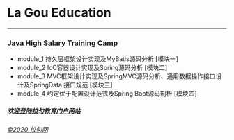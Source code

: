 # La Gou Education
<hr>

### Java High Salary Training Camp
* module_1&nbsp;持久层框架设计实现及MyBatis源码分析&nbsp;[模块一]
* module_2&nbsp;IoC容器设计实现及Spring源码分析&nbsp;[模块二]
* module_3&nbsp;MVC框架设计实现及SpringMVC源码分析、通用数据操作接口设计及SpringData 接口规范&nbsp;[模块三]
* module_4&nbsp;约定优于配置设计范式及Spring Boot源码剖析&nbsp;[模块四]

##### [欢迎登陆拉勾教育门户网站](https://kaiwu.lagou.com/)
###### [©2020 拉勾网](https://www.lagou.com/)
